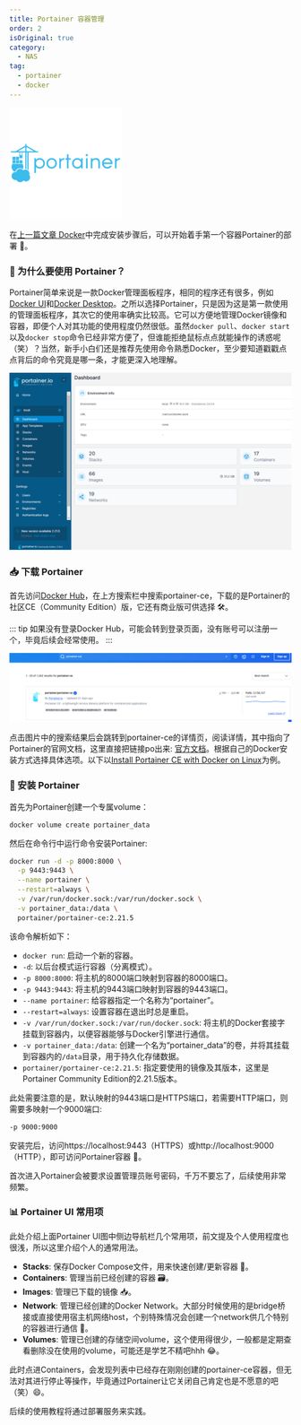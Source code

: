 ```yaml
---
title: Portainer 容器管理
order: 2
isOriginal: true
category:
  - NAS
tag:
  - portainer
  - docker
---
```

<img src="/assets/svg/portainer.svg" alt="Portainer Logo" style="width: 200px;"/>

在[上一篇文章 Docker](./1-docker.md)中完成安装步骤后，可以开始着手第一个容器Portainer的部署 🚀。

### 🤔 为什么要使用 Portainer？

Portainer简单来说是一款Docker管理面板程序，相同的程序还有很多，例如[Docker UI](https://github.com/gohutool/docker.ui)和[Docker Desktop](https://docs.docker.com/desktop/setup/install/windows-install/)。之所以选择Portainer，只是因为这是第一款使用的管理面板程序，其次它的使用率确实比较高。它可以方便地管理Docker镜像和容器，即便个人对其功能的使用程度仍然很低。虽然`docker pull`、`docker start`以及`docker stop`命令已经非常方便了，但谁能拒绝鼠标点点就能操作的诱惑呢（笑）？当然，新手小白们还是推荐先使用命令熟悉Docker，至少要知道戳戳点点背后的命令究竟是哪一条，才能更深入地理解。

![Portainer UI](/assets/images/nas/portainer/portainer-ui.png)

### 📥 下载 Portainer

首先访问[Docker Hub](https://hub.docker.com)，在上方搜索栏中搜索portainer-ce，下载的是Portainer的社区CE（Community Edition）版，它还有商业版可供选择 🛠️。

::: tip
如果没有登录Docker Hub，可能会转到登录页面，没有账号可以注册一个，毕竟后续会经常使用。
:::

![搜索Portainer CE镜像](/assets/images/nas/portainer/portainer-i-step-1.png)

点击图片中的搜索结果后会跳转到portainer-ce的详情页，阅读详情，其中指向了Portainer的官网文档，这里直接把链接po出来: [官方文档](https://docs.portainer.io/start/install-ce/server/docker)。根据自己的Docker安装方式选择具体选项。以下以[Install Portainer CE with Docker on Linux](https://docs.portainer.io/start/install-ce/server/docker/linux)为例。

### 🚀 安装 Portainer

首先为Portainer创建一个专属volume：
```bash
docker volume create portainer_data
```
然后在命令行中运行命令安装Portainer:
```bash
docker run -d -p 8000:8000 \
  -p 9443:9443 \
  --name portainer \
  --restart=always \
  -v /var/run/docker.sock:/var/run/docker.sock \
  -v portainer_data:/data \
  portainer/portainer-ce:2.21.5
```
该命令解析如下：
- `docker run`: 启动一个新的容器。
- `-d`: 以后台模式运行容器（分离模式）。
- `-p 8000:8000`: 将主机的8000端口映射到容器的8000端口。
- `-p 9443:9443`: 将主机的9443端口映射到容器的9443端口。
- `--name portainer`: 给容器指定一个名称为“portainer”。
- `--restart=always`: 设置容器在退出时总是重启。
- `-v /var/run/docker.sock:/var/run/docker.sock`: 将主机的Docker套接字挂载到容器内，以便容器能够与Docker引擎进行通信。
- `-v portainer_data:/data`: 创建一个名为“portainer_data”的卷，并将其挂载到容器内的`/data`目录，用于持久化存储数据。
- `portainer/portainer-ce:2.21.5`: 指定要使用的镜像及其版本，这里是Portainer Community Edition的2.21.5版本。

此处需要注意的是，默认映射的9443端口是HTTPS端口，若需要HTTP端口，则需要多映射一个9000端口:
```bash
-p 9000:9000
```
安装完后，访问https://localhost:9443（HTTPS）或http://localhost:9000（HTTP），即可访问Portainer容器 🔑。

首次进入Portainer会被要求设置管理员账号密码，千万不要忘了，后续使用非常频繁。

### 📊 Portainer UI 常用项

此处介绍上面Portainer UI图中侧边导航栏几个常用项，前文提及个人使用程度也很浅，所以这里介绍个人的通常用法。
- **Stacks**: 保存Docker Compose文件，用来快速创建/更新容器 📄。
- **Containers**: 管理当前已经创建的容器 🗃️。
- **Images**: 管理已下载的镜像 📥。
- **Network**: 管理已经创建的Docker Network。大部分时候使用的是bridge桥接或直接使用宿主机网络host，个别特殊情况会创建一个network供几个特别的容器进行通信 🔗。
- **Volumes**: 管理已创建的存储空间volume，这个使用得很少，一般都是定期查看删除没在使用的volume，可能还是学艺不精吧hhh 😂。

此时点进Containers，会发现列表中已经存在刚刚创建的portainer-ce容器，但无法对其进行停止等操作，毕竟通过Portainer让它关闭自己肯定也是不愿意的吧（笑）😄。

后续的使用教程将通过部署服务来实践。